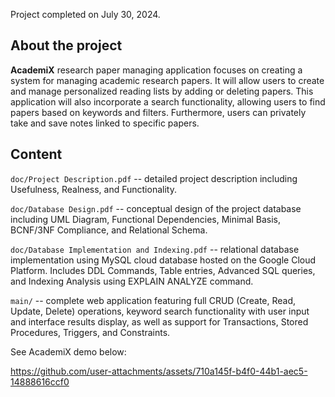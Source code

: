 Project completed on July 30, 2024.

## About the project

**AcademiX** research paper managing application focuses on creating a system for managing academic research papers. It will allow users to create and manage personalized reading lists by adding or deleting papers. This application will also incorporate a search functionality, allowing users to find papers based on keywords and filters. Furthermore, users can privately take and save notes linked to specific papers.

## Content

`doc/Project Description.pdf` -- detailed project description including Usefulness, Realness, and Functionality. 

`doc/Database Design.pdf` -- conceptual design of the project database including UML Diagram, Functional Dependencies, Minimal Basis, BCNF/3NF Compliance, and Relational Schema. 

`doc/Database Implementation and Indexing.pdf` -- relational database implementation using MySQL cloud database hosted on the Google Cloud Platform. Includes DDL Commands, Table entries, Advanced SQL queries, and Indexing Analysis using EXPLAIN ANALYZE command.

`main/` -- complete web application featuring full CRUD (Create, Read, Update, Delete) operations, keyword search functionality with user input and interface results display, as well as support for Transactions, Stored Procedures, Triggers, and Constraints. 

See AcademiX demo below:

https://github.com/user-attachments/assets/710a145f-b4f0-44b1-aec5-14888616ccf0



